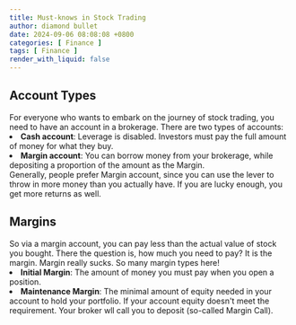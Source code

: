 ```yaml
---
title: Must-knows in Stock Trading
author: diamond bullet
date: 2024-09-06 08:08:08 +0800
categories: [ Finance ]
tags: [ Finance ]
render_with_liquid: false
---
```


<h2>Account Types</h2>
For everyone who wants to embark on the journey of stock trading, you need to have an account in a brokerage. There are
two types of accounts:
<li><b>Cash account</b>: Leverage is disabled. Investors must pay the full amount of money for what they buy.</li>
<li><b>Margin account</b>: You can borrow money from your brokerage, while depositing a proportion of the amount as the Margin. </li>
Generally, people prefer Margin account, since you can use the lever to throw in more money than you actually have. If you are lucky enough, you get more returns as well.

<h2>Margins</h2>
So via a margin account, you can pay less than the actual value of stock you bought. There the question is, how much you
need to pay? It is the margin. Margin really sucks. So many margin types here!
<li><b>Initial Margin</b>: The amount of money you must pay when you open a position.</li>
<li><b>Maintenance Margin</b>: The minimal amount of equity needed in your account to hold your portfolio. If your account equity doesn't meet the requirement. 
Your broker wll call you to deposit (so-called Margin Call).</li>
